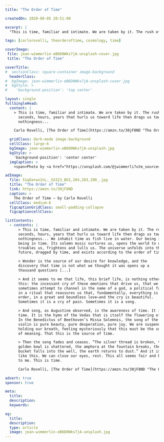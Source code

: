 ```yaml
---
title: "The Order of Time"

createdOn: 2020-08-05 20:51:00

excerpt: |
  "This is time, familiar and intimate. We are taken by it. The rush of seconds, hours, years that hurls us toward life then drags us toward nothingness...

tags: [carlorovelli, theorderoftime, cosmology, time]

coverImage:
 file: jean-wimmerlin-eB6D0Wks7jA-unsplash-cover.jpg
 title: "The Order of Time"

coverTitle:
#  sectionClass: square-container image-background
  headerClass:
#  bgImage: jean-wimmerlin-eB6D0Wks7jA-unsplash-cover.jpg
#  bgStyle: >
#    'background-position': 'top center'

layout: single
fullSingleHead:
  content: |
    > This is time, familiar and intimate. We are taken by it. The rush of
      seconds, hours, years that hurls us toward life then drags us toward
      nothingness...

    Carlo Rovelli, [The Order of Time](https://amzn.to/30jF8ND "The Order of Time"), 2017. {.line-before}

  gridClass: dark-mode image-background
  cellClass: large-6
  bgImage: jean-wimmerlin-eB6D0Wks7jA-unsplash.jpg
  bgStyle: >
    'background-position': 'center center'
  imgCaption: >
    <span>Photo by <a href="https://unsplash.com/@jwimmerli?utm_source=unsplash&amp;utm_medium=referral&amp;utm_content=creditCopyText">jean wimmerlin</a> on <a href="https://unsplash.com/s/photos/ruin?utm_source=unsplash&amp;utm_medium=referral&amp;utm_content=creditCopyText">Unsplash</a></span>

adImage:
  file: 51qOa+wz2nL._SX323_BO1,204,203,200_.jpg
  title: "The Order of Time"
  link: https://amzn.to/30jF8ND
  caption: >
    The Order of Time – by Carlo Rovelli
  cellClass: medium-6
  figcaptionGridClass: small-padding-collapse
  figcaptioncellClass:

listContents:
  - contents: |
      > This is time, familiar and intimate. We are taken by it. The rush of
      seconds, hours, years that hurls us toward life then drags us toward
      nothingness... We inhabit time as fish live in water. Our being is
      being in time. Its solemn music nurtures us, opens the world to us,
      troubles us, frightens and lulls us. The universe unfolds into the
      future, dragged by time, and exists according to the order of time.

      > Wonder is the source of our desire for knowledge, and the
      discovery that time is not what we thought it was opens up a
      thousand questions [...]

      > And it seems to me that life, this brief life, is nothing other than
      this: the incessant cry of these emotions that drive us, that we
      sometimes attempt to channel in the name of a god, a political faith,
      in a ritual that reassures us that, fundamentally, everything is in
      order, in a great and boundless love—and the cry is beautiful.
      Sometimes it is a cry of pain. Sometimes it is a song.

      > And song, as Augustine observed, is the awareness of time. It is
      time. It is the hymn of the Vedas that is itself the flowering of time.
      In the Benedictus of Beethoven’s Missa Solemnis, the song of the
      violin is pure beauty, pure desperation, pure joy. We are suspended,
      holding our breath, feeling mysteriously that this must be the source
      of meaning. That this is the source of time.

      > Then the song fades and ceases. “The silver thread is broken, the
      golden bowl is shattered, the amphora at the fountain breaks, the
      bucket falls into the well, the earth returns to dust.” And it is fine
      like this. We can close our eyes, rest. This all seems fair and beautiful
      to me. This is time.

      Carlo Rovelli, [The Order of Time](https://amzn.to/30jF8ND "The Order of Time"), . {.line-before}

advert: true
sponsor: true

meta:
  title:
  description:
  keywords:

og:
  title:
  description:
  type: article
  image: jean-wimmerlin-eB6D0Wks7jA-unsplash.jpg
---
```

